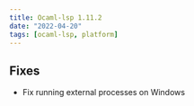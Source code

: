 ```yaml
---
title: Ocaml-lsp 1.11.2
date: "2022-04-20"
tags: [ocaml-lsp, platform]
---
```


## Fixes

- Fix running external processes on Windows

